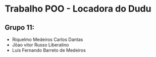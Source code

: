 # Trabalho POO - Locadora do Dudu
## Grupo 11: 
* Riquelmo Medeiros Carlos Dantas
* Jõao vitor Russo Liberalino
* Luis Fernando Barreto de Medeiros
